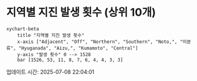 # 지역별 지진 발생 횟수 (상위 10개)

```mermaid
xychart-beta
    title "지역별 지진 발생 횟수"
    x-axis ["Adjacent", "Off", "Northern", "Southern", "Noto,", "미분류", "Hyuganada", "Aizu,", "Kumamoto", "Central"]
    y-axis "발생 횟수" 0 --> 1528
    bar [1526, 53, 11, 8, 7, 6, 4, 4, 3, 3]
```

업데이트 시간: 2025-07-08 22:04:01
